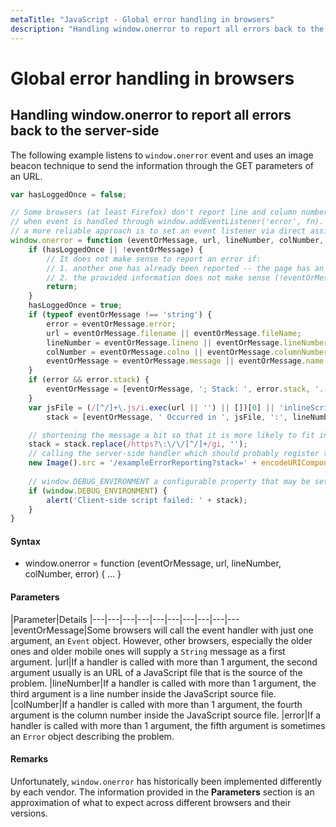 ```yaml
---
metaTitle: "JavaScript - Global error handling in browsers"
description: "Handling window.onerror to report all errors back to the server-side"
---
```


# Global error handling in browsers



## Handling window.onerror to report all errors back to the server-side


The following example listens to `window.onerror` event and uses an image beacon technique to send the information through the GET parameters of an URL.

```js
var hasLoggedOnce = false;

// Some browsers (at least Firefox) don't report line and column numbers
// when event is handled through window.addEventListener('error', fn). That's why
// a more reliable approach is to set an event listener via direct assignment.
window.onerror = function (eventOrMessage, url, lineNumber, colNumber, error) {
    if (hasLoggedOnce || !eventOrMessage) {
        // It does not make sense to report an error if:
        // 1. another one has already been reported -- the page has an invalid state and may produce way too many errors.
        // 2. the provided information does not make sense (!eventOrMessage -- the browser didn't supply information for some reason.)
        return;
    }
    hasLoggedOnce = true;
    if (typeof eventOrMessage !== 'string') {
        error = eventOrMessage.error;
        url = eventOrMessage.filename || eventOrMessage.fileName;
        lineNumber = eventOrMessage.lineno || eventOrMessage.lineNumber;
        colNumber = eventOrMessage.colno || eventOrMessage.columnNumber;
        eventOrMessage = eventOrMessage.message || eventOrMessage.name || error.message || error.name;
    }
    if (error && error.stack) {
        eventOrMessage = [eventOrMessage, '; Stack: ', error.stack, '.'].join('');
    }
    var jsFile = (/[^/]+\.js/i.exec(url || '') || [])[0] || 'inlineScriptOrDynamicEvalCode',
        stack = [eventOrMessage, ' Occurred in ', jsFile, ':', lineNumber || '?', ':', colNumber || '?'].join('');

    // shortening the message a bit so that it is more likely to fit into browser's URL length limit (which is 2,083 in some browsers)
    stack = stack.replace(/https?\:\/\/[^/]+/gi, '');
    // calling the server-side handler which should probably register the error in a database or a log file
    new Image().src = '/exampleErrorReporting?stack=' + encodeURIComponent(stack);
    
    // window.DEBUG_ENVIRONMENT a configurable property that may be set to true somewhere else for debugging and testing purposes.
    if (window.DEBUG_ENVIRONMENT) {
        alert('Client-side script failed: ' + stack);
    }
}

```



#### Syntax


- window.onerror = function (eventOrMessage, url, lineNumber, colNumber, error) { ... }



#### Parameters


|Parameter|Details
|---|---|---|---|---|---|---|---|---|---
|eventOrMessage|Some browsers will call the event handler with just one argument, an `Event` object. However, other browsers, especially the older ones and older mobile ones will supply a `String` message as a first argument.
|url|If a handler is called with more than 1 argument, the second argument usually is an URL of a JavaScript file that is the source of the problem.
|lineNumber|If a handler is called with more than 1 argument, the third argument is a line number inside the JavaScript source file.
|colNumber|If a handler is called with more than 1 argument, the fourth argument is the column number inside the JavaScript source file.
|error|If a handler is called with more than 1 argument, the fifth argument is sometimes an `Error` object describing the problem.



#### Remarks


Unfortunately, `window.onerror` has historically been implemented differently by each vendor. The information provided in the **Parameters** section is an approximation of what to expect across different browsers and their versions.


